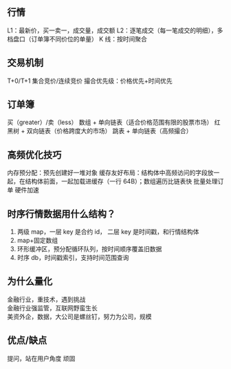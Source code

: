 ## 行情

L1：最新价，买一卖一，成交量，成交额
L2：逐笔成交（每一笔成交的明细），多档盘口（订单簿不同价位的单量）
K 线：按时间聚合

## 交易机制

T+0/T+1
集合竞价/连续竞价
撮合优先级：价格优先+时间优先

## 订单簿

买（greater）/卖（less）
数组 + 单向链表（适合价格范围有限的股票市场）
红黑树 + 双向链表（价格跨度大的市场）
跳表 + 单向链表（高频撮合）

## 高频优化技巧

内存预分配：预先创建好一堆对象
缓存友好布局：结构体中高频访问的字段放一起，在结构体前面，一起加载进缓存（一行 64B）；数组遍历比链表快
批量处理订单
硬件加速

## 时序行情数据用什么结构？

1. 两级 map，一层 key 是合约 id， 二层 key 是时间戳，和行情结构体
2. map+固定数组
3. 环形缓冲区，预分配循环队列，按时间顺序覆盖旧数据
4. 时序 db，时间戳索引，支持时间范围查询

## 为什么量化

金融行业，重技术，遇到挑战  
金融行业强监管，互联网野蛮生长  
美资外企，数据，大公司是螺丝钉，努力为公司，规模

## 优点/缺点

提问，站在用户角度
顽固
